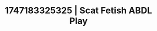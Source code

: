 ---
categories:
- AI lover POV
- Erotic photography
- Flushed cheeks
- Close contact
- Interactive NSFW
image: /assets/images/1747183325325.png
layout: post
seo:
  description: Featured content with exclusive ABDL Play, Scat Fetish. HD images available.
  keywords: ABDL Play, Scat Fetish
  og_image: /assets/images/1747183325325.png
  schema_type: VisualArtwork
tags:
- '#1747183325325'
- Scat Fetish
- ABDL Play
title: 1747183325325 | Scat Fetish ABDL Play
---